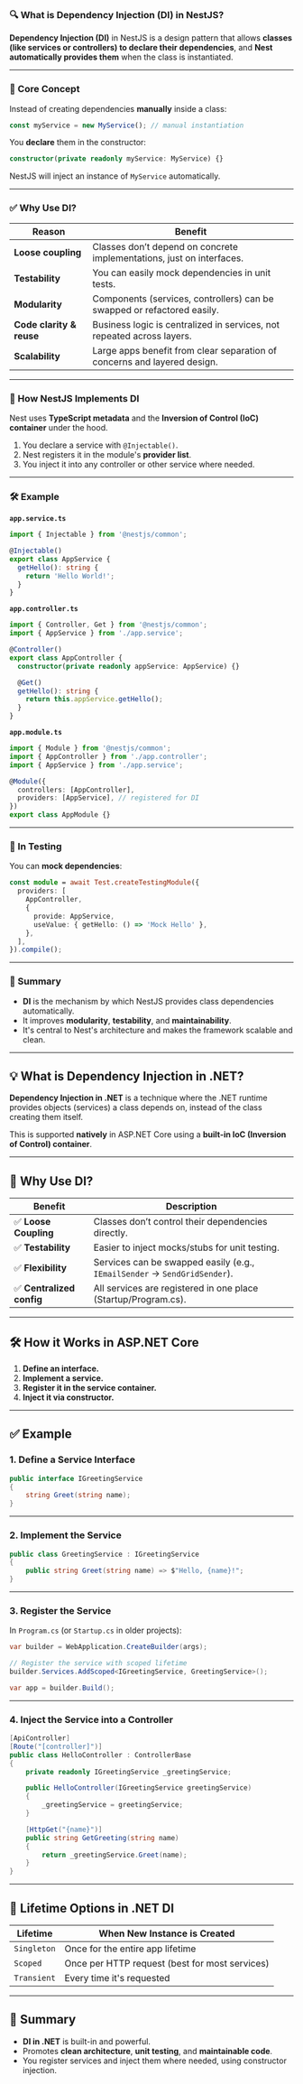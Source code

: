 ### 🔍 What is Dependency Injection (DI) in NestJS?

**Dependency Injection (DI)** in NestJS is a design pattern that allows **classes (like services or controllers) to declare their dependencies**, and **Nest automatically provides them** when the class is instantiated.

---

### 🧩 Core Concept

Instead of creating dependencies **manually** inside a class:

```ts
const myService = new MyService(); // manual instantiation
```

You **declare** them in the constructor:

```ts
constructor(private readonly myService: MyService) {}
```

NestJS will inject an instance of `MyService` automatically.

---

### ✅ Why Use DI?

| Reason                         | Benefit                                                                 |
|-------------------------------|-------------------------------------------------------------------------|
| **Loose coupling**             | Classes don’t depend on concrete implementations, just on interfaces.   |
| **Testability**               | You can easily mock dependencies in unit tests.                         |
| **Modularity**                | Components (services, controllers) can be swapped or refactored easily. |
| **Code clarity & reuse**      | Business logic is centralized in services, not repeated across layers.  |
| **Scalability**               | Large apps benefit from clear separation of concerns and layered design.|

---

### 🧠 How NestJS Implements DI

Nest uses **TypeScript metadata** and the **Inversion of Control (IoC) container** under the hood.

1. You declare a service with `@Injectable()`.
2. Nest registers it in the module's **provider list**.
3. You inject it into any controller or other service where needed.

---

### 🛠 Example

**`app.service.ts`**
```ts
import { Injectable } from '@nestjs/common';

@Injectable()
export class AppService {
  getHello(): string {
    return 'Hello World!';
  }
}
```

**`app.controller.ts`**
```ts
import { Controller, Get } from '@nestjs/common';
import { AppService } from './app.service';

@Controller()
export class AppController {
  constructor(private readonly appService: AppService) {}

  @Get()
  getHello(): string {
    return this.appService.getHello();
  }
}
```

**`app.module.ts`**
```ts
import { Module } from '@nestjs/common';
import { AppController } from './app.controller';
import { AppService } from './app.service';

@Module({
  controllers: [AppController],
  providers: [AppService], // registered for DI
})
export class AppModule {}
```

---

### 🧪 In Testing

You can **mock dependencies**:

```ts
const module = await Test.createTestingModule({
  providers: [
    AppController,
    {
      provide: AppService,
      useValue: { getHello: () => 'Mock Hello' },
    },
  ],
}).compile();
```

---

### 🧵 Summary

- **DI** is the mechanism by which NestJS provides class dependencies automatically.
- It improves **modularity**, **testability**, and **maintainability**.
- It's central to Nest's architecture and makes the framework scalable and clean.

---

## 💡 What is Dependency Injection in .NET?

**Dependency Injection in .NET** is a technique where the .NET runtime provides objects (services) a class depends on, instead of the class creating them itself.

This is supported **natively** in ASP.NET Core using a **built-in IoC (Inversion of Control) container**.

---

## 🧩 Why Use DI?

| Benefit              | Description                                                                 |
|----------------------|-----------------------------------------------------------------------------|
| ✅ **Loose Coupling** | Classes don’t control their dependencies directly.                          |
| ✅ **Testability**    | Easier to inject mocks/stubs for unit testing.                              |
| ✅ **Flexibility**    | Services can be swapped easily (e.g., `IEmailSender` → `SendGridSender`).   |
| ✅ **Centralized config** | All services are registered in one place (Startup/Program.cs).          |

---

## 🛠 How it Works in ASP.NET Core

1. **Define an interface.**
2. **Implement a service.**
3. **Register it in the service container.**
4. **Inject it via constructor.**

---

## ✅ Example

### 1. **Define a Service Interface**

```csharp
public interface IGreetingService
{
    string Greet(string name);
}
```

---

### 2. **Implement the Service**

```csharp
public class GreetingService : IGreetingService
{
    public string Greet(string name) => $"Hello, {name}!";
}
```

---

### 3. **Register the Service**

In `Program.cs` (or `Startup.cs` in older projects):

```csharp
var builder = WebApplication.CreateBuilder(args);

// Register the service with scoped lifetime
builder.Services.AddScoped<IGreetingService, GreetingService>();

var app = builder.Build();
```

---

### 4. **Inject the Service into a Controller**

```csharp
[ApiController]
[Route("[controller]")]
public class HelloController : ControllerBase
{
    private readonly IGreetingService _greetingService;

    public HelloController(IGreetingService greetingService)
    {
        _greetingService = greetingService;
    }

    [HttpGet("{name}")]
    public string GetGreeting(string name)
    {
        return _greetingService.Greet(name);
    }
}
```

---

## 🧪 Lifetime Options in .NET DI

| Lifetime      | When New Instance is Created                             |
|---------------|-----------------------------------------------------------|
| `Singleton`   | Once for the entire app lifetime                          |
| `Scoped`      | Once per HTTP request (best for most services)            |
| `Transient`   | Every time it's requested                                 |

---

## 🧵 Summary

- **DI in .NET** is built-in and powerful.
- Promotes **clean architecture**, **unit testing**, and **maintainable code**.
- You register services and inject them where needed, using constructor injection.

